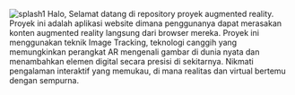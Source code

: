 ![splash1](https://github.com/alfijulian21/AR-Project/assets/116154537/c8274127-876d-4f70-a22d-6ea3c9968522)
Halo, Selamat datang di repository proyek augmented reality. Proyek ini adalah aplikasi website dimana penggunanya dapat merasakan konten augmented reality langsung dari browser mereka. Proyek ini menggunakan teknik Image Tracking, teknologi canggih yang memungkinkan perangkat AR mengenali gambar di dunia nyata dan menambahkan elemen digital secara presisi di sekitarnya. Nikmati pengalaman interaktif yang memukau, di mana realitas dan virtual bertemu dengan sempurna.
